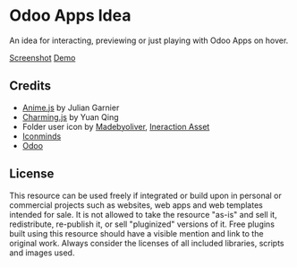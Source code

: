 # Odoo Apps Idea

An idea for interacting, previewing or just playing with Odoo Apps on hover.

[Screenshot](https://rawgit.com/amingholami/odoo-apps-idea/blob/master/screenshot.png)
[Demo](https://rawgit.com/amingholami/odoo-apps-idea/blob/master/index.html)

## Credits

- [Anime.js](http://anime-js.com/) by Julian Garnier
- [Charming.js](https://github.com/yuanqing/charming) by Yuan Qing
- Folder user icon by [Madebyoliver](http://www.flaticon.com/authors/madebyoliver), [Ineraction Asset](http://www.flaticon.com/packs/interaction-assets-2)
- [Iconminds](https://iconsmind.com/)
- [Odoo](https://www.odoo.com/)

## License
This resource can be used freely if integrated or build upon in personal or commercial projects such as websites, web apps and web templates intended for sale. It is not allowed to take the resource "as-is" and sell it, redistribute, re-publish it, or sell "pluginized" versions of it. Free plugins built using this resource should have a visible mention and link to the original work. Always consider the licenses of all included libraries, scripts and images used.
